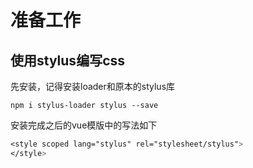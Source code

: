 # 准备工作

## 使用stylus编写css
先安装，记得安装loader和原本的stylus库
```
npm i stylus-loader stylus --save
```
安装完成之后的vue模版中的写法如下
```css
<style scoped lang="stylus" rel="stylesheet/stylus">
</style>
```